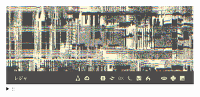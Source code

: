 <img src="./banner.png">
<details><summary> :: </summary>
<!--START_SECTION:waka-->

```rust
From: 09 August 2024 - To: 25 August 2024

Total Time: 44 hrs 55 mins

Python                     16 hrs 17 mins  ███████▓░░░░░░░░░░░░░░░░░   30.23 %
Other                      8 hrs 59 mins   ████▒░░░░░░░░░░░░░░░░░░░░   16.67 %
```

<!--END_SECTION:waka-->
</details
